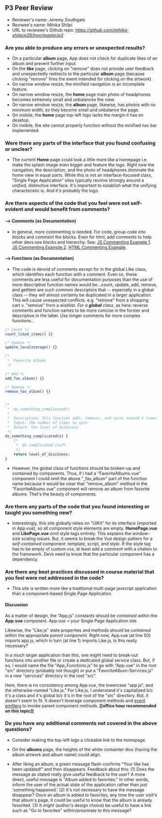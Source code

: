 ## P3 Peer Review

+ Reviewer's name: Jeremy Southgate
+ Reviwee's name: Mihika Shilpi
+ URL to reviewee's Github repo: *<https://github.com/mihika-shilpi/e28/tree/master/p3>*


### Are you able to produce any errors or unexpected results?
+ On a particular **album** page, App does not check for duplicate likes of an album and prevent further input.
+ On the **like** page, clicking on "remove" does not provide user feedback and unexpectedly redirects to the particular **album** page (because clicking "remove" fires the event intended for clicking on the artwork).
+ On narrow window resize, the minified navigation is an incomplete feature.
+ On narrow window resize, the **home** page main photo of headphones becomes extremely small and unbalances the view.
+ On narrow window resize, the **album** page, likewise, has photos with no minimum width, so they become small and unbalance the page.
+ On mobile, the **home** page top-left logo lacks the margin it has on desktop.
+ On mobile, the site cannot properly function without the minified nav bar implemented.


### Were there any parts of the interface that you found confusing or unclear?

+ The current **Home** page could look a little more like a homepage i.e. make the splash image even bigger and feature the logo. Right now the navigation, the description, and the photo of headphones dominate the home view in equal parts. While this is not an interface-focused class, "Single Page Application" sites typically revolve strongly around a *unified*, distinctive interface. It's important to establish what the unifying characteristic is. And it's probably the logo.


### Are there aspects of the code that you feel were not self-evident and would benefit from comments?

#### --> Comments (as Documentation)

+ In general, more commenting is needed. For code, group code into blocks and comment the blocks. Even for html, add comments to help other devs see blocks and hierarchy. See: [JS Commenting Example 1](https://github.com/jeremysouthgate/e28/blob/master/mymusic/src/main.js). [JS Commenting Example 2](https://github.com/jeremysouthgate/e28/blob/master/p2/src/script.js). [HTML Commenting Example](https://github.com/jeremysouthgate/e28/blob/master/mymusic/public/index.html).

#### --> Functions (as Documentation)

+ The code is devoid of comments except for in the global Like class, which identifies each function with a comment. Even so, these comments are less useful for documentation purposes than the use of more descriptive function names would be...count, update, add, remove, and getItem are such common descriptors that -- especially in a global class -- they will almost certainly be duplicated in a larger application. This will cause unexpected conflicts. e.g. "remove" from a shopping cart v. "remove" from a wishlist. *For a **global** class*, as here: reverse comments and function names to be more concise in the former and descriptive in the latter. Use longer comments for more complex functions...

```javascript
/* Count */
count_liked_items() {}

/* Update */
update_localstorage() {}

/*
 *  Favorite Albums
 */

/* Add */
add_fav_album() {}

/* Remove */
remove_fav_album() {}


/*
 *  do_something_complicated()
 *
 *  Description: This function adds, removes, and spins around X times
 *  Input: the number of times to spin
 *  Output: the level of dizziness
 */
do_something_complicated(x) {
    /*
     *  Do complicated stuff.
     */
    return level_of_dizziness;
}
```

+ However, the global class of functions should be broken-up and contained by components. Thus, if I had a "FavoriteAlbums.vue" component I could omit the above "\_fav_album" part of the function name because it would be clear that "remove_album" method in the "FavoriteAlbums.vue" component will remove an album from favorite albums. That's the beauty of components.


### Are there any parts of the code that you found interesting or taught you something new?

+ Interestingly, this site globally relies on "UIKit" for its interface (imported in App.vue), so all component style elements are empty. **HomePage.vue** and **LikePage.vue** omit style tags entirely. This explains the window-size scaling issues. But, it seems to break the Vue design pattern for a *self-contained* component: template, script, *and style*. If the style tag has to be empty of custom css, at least add a *comment* with a citation to the framework. Devs need to know that the particular component has a dependency.


### Are there any best practices discussed in course material that you feel were not addressed in the code?

+ This site is written more like a traditional multi-page javscript application than a component-based Single Page Application.

#### Discussion
As a matter of design, the "App.js" constants should be *contained within* the **App.vue** component. App.vue = your Single Page Application site.

Likewise, the "Like.js" state properties and methods should be *contained within* the appropriate *parent component*. Right now, App.vue (at line 50) imports app.js, which in turn (at line 1) imports Like.js. Is this really necessary?

In a much larger application than this, one *might* need to break-out functions into another file or create a dedicated global service class. But, if so, I would name the file "App_Functions.js" to go with "App.vue" in the root "src" directory (probably not though) or put a "FavoriteAlbum-Services.js" in a new "services" directory in the root "src".

Here, there is no consistency among App.vue, the lowercase "app.js", and the otherwise-named "Like.js." For Like.js, I understand it's capitalized b/c it's a class and it's global b/c it's in the root of the "src" directory. But, it doesn't seem to fit. It doesn't leverage component methods and [event emitters](https://hesweb.dev/e28/notes#/vue/components-events) to invoke parent component methods. **[[office hour recommended on this topic]]**


### Do you have any additional comments not covered in the above questions?

+ Consider making the top-left logo a clickable link to the homepage.

+ On the **albums** page, the heights of the white containter divs
(having the album artwork and album name) could align.

+ After liking an album, a green message flash-confirms "Your like has been updated!" and then disappears. Feedback about this: (1) Does the message as stated really give useful feedback to the user? A more direct, useful message is "Album added to favorites." In other words, inform the user of the actual *state* of the application rather than just 'something happened.' (2) It's not necessary to have the message disappear? Once an album is added to favorites, any time the user visit's that album's page, it could be useful to know that the album is already favorited. (3) It *might* (author's design choice) be useful to have a link such as "Go to favorites" within/proximate to this message?
